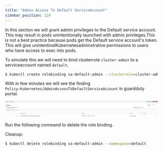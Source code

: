 ```yaml
---
title: "Admin Access To Default ServiceAccount"
sidebar_position: 129
---
```



In this section we will grant admin privileges to the Default service account. This may result in pods unintentionally launched with admin privileges.This is not a best practice because pods get the Default service account's token. This will give unintentinalKubernetesadminstrative permissions to users who have access to exec into pods.

To simulate this we will need to bind clusterrole `cluster-admin` to a serviceaccount named `default`.

```bash
$ kubectl create rolebinding sa-default-admin --clusterrole=cluster-admin --serviceaccount=default:default --namespace=default
```

With in few minutes we will see the finding `Policy:Kubernetes/AdminAccessToDefaultServiceAccount` in guardduty portal.

![](policy_AdminAccessToDefaultServiceAccount.png)

Run the following command to delete the role binding.

Cleanup:

```bash
$ kubectl delete rolebinding sa-default-admin --namespace=default
```

